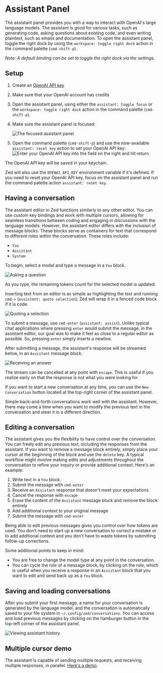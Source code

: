# Assistant Panel

The assistant panel provides you with a way to interact with OpenAI's large language models. The assistant is good for various tasks, such as generating code, asking questions about existing code, and even writing plaintext, such as emails and documentation. To open the assistant panel, toggle the right dock by using the `workspace: toggle right dock` action in the command palette (`cmd-shift-p`).

_Note: A default binding can be set to toggle the right dock via the settings._

## Setup

1. Create an [OpenAI API key](https://platform.openai.com/account/api-keys)
2. Make sure that your OpenAI account has credits
3. Open the assistant panel, using either the `assistant: toggle focus` or the `workspace: toggle right dock` action in the command palette (`cmd-shift-p`).
4. Make sure the assistant panel is focused:

   ![The focused assistant panel](https://zed.dev/img/assistant/assistant-focused.png)

5. Open the command palette (`cmd-shift-p`) and use the now-available `assistant: reset key` action to set your OpenAI API key:
   ![Enter your OpenAI API key into the field on the right and hit return](https://zed.dev/img/assistant/assistant-reset-key.png)

The OpenAI API key will be saved in your keychain.

Zed will also use the `OPENAI_API_KEY` environment variable if it's defined. If you need to reset your OpenAI API key, focus on the assistant panel and run the command palette action `assistant: reset key`.

## Having a conversation

The assistant editor in Zed functions similarly to any other editor. You can use custom key bindings and work with multiple cursors, allowing for seamless transitions between coding and engaging in discussions with the language models. However, the assistant editor differs with the inclusion of message blocks. These blocks serve as containers for text that correspond to different roles within the conversation. These roles include:

- `You`
- `Assistant`
- `System`

To begin, select a model and type a message in a `You` block.

![Asking a question](https://zed.dev/img/assistant/ask-a-question.png)

As you type, the remaining tokens count for the selected model is updated.

Inserting text from an editor is as simple as highlighting the text and running `cmd->` (`assistant: quote selection`); Zed will wrap it in a fenced code block if it is code.

![Quoting a selection](https://zed.dev/img/assistant/quoting-a-selection.png)

To submit a message, use `cmd-enter` (`assistant: assist`). Unlike typical chat applications where pressing `enter` would submit the message, in the assistant editor, our goal was to make it feel as close to a regular editor as possible. So, pressing `enter` simply inserts a newline.

After submitting a message, the assistant's response will be streamed below, in an `Assistant` message block.

![Receiving an answer](https://zed.dev/img/assistant/receiving-an-answer.png)

The stream can be cancelled at any point with `escape`. This is useful if you realize early on that the response is not what you were looking for.

If you want to start a new conversation at any time, you can use the `New Conversation` button located at the top-right corner of the assistant panel.

Simple back-and-forth conversations work well with the assistant. However, there may come a time when you want to modify the previous text in the conversation and steer it in a different direction.

## Editing a conversation

The assistant gives you the flexibility to have control over the conversation. You can freely edit any previous text, including the responses from the assistant. If you want to remove a message block entirely, simply place your cursor at the beginning of the block and use the `delete` key. A typical workflow might involve making edits and adjustments throughout the conversation to refine your inquiry or provide additional context. Here's an example:

1. Write text in a `You` block.
2. Submit the message with `cmd-enter`
3. Receive an `Assistant` response that doesn't meet your expectations
4. Cancel the response with `escape`
5. Erase the content of the `Assistant` message block and remove the block entirely
6. Add additional context to your original message
7. Submit the message with `cmd-enter`

Being able to edit previous messages gives you control over how tokens are used. You don't need to start up a new conversation to correct a mistake or to add additional context and you don't have to waste tokens by submitting follow-up corrections.

Some additional points to keep in mind:

- You are free to change the model type at any point in the conversation.
- You can cycle the role of a message block, by clicking on the role, which is useful when you receive a response in an `Assistant` block that you want to edit and send back up as a `You` block.

## Saving and loading conversations

After you submit your first message, a name for your conversation is generated by the language model, and the conversation is automatically saved to your file system in `~/.config/zed/conversations`. You can access and load previous messages by clicking on the hamburger button in the top-left corner of the assistant panel.

![Viewing assistant history](https://zed.dev/img/assistant/assistant-history.png)

## Multiple cursor demo

The assistant is capable of sending multiple requests, and receiving multiple responses, in parallel. [Here's a demo](https://zed.dev/img/post/assistant/demo.webm).
